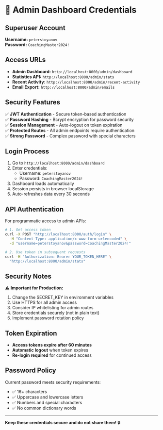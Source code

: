# 🔐 Admin Dashboard Credentials

## Superuser Account

**Username:** `peterstoyanov`  
**Password:** `CoachingMaster2024!`

## Access URLs

- **Admin Dashboard:** `http://localhost:8000/admin/dashboard`
- **Statistics API:** `http://localhost:8000/admin/stats`
- **Recent Activity:** `http://localhost:8000/admin/recent-activity`
- **Email Export:** `http://localhost:8000/admin/emails`

## Security Features

✅ **JWT Authentication** - Secure token-based authentication  
✅ **Password Hashing** - Bcrypt encryption for password security  
✅ **Session Management** - Auto-logout on token expiration  
✅ **Protected Routes** - All admin endpoints require authentication  
✅ **Strong Password** - Complex password with special characters  

## Login Process

1. Go to `http://localhost:8000/admin/dashboard`
2. Enter credentials:
   - Username: `peterstoyanov`
   - Password: `CoachingMaster2024!`
3. Dashboard loads automatically
4. Session persists in browser localStorage
5. Auto-refreshes data every 30 seconds

## API Authentication

For programmatic access to admin APIs:

```bash
# 1. Get access token
curl -X POST "http://localhost:8000/auth/login" \
  -H "Content-Type: application/x-www-form-urlencoded" \
  -d "username=peterstoyanov&password=CoachingMaster2024!"

# 2. Use token in subsequent requests
curl -H "Authorization: Bearer YOUR_TOKEN_HERE" \
  "http://localhost:8000/admin/stats"
```

## Security Notes

⚠️ **Important for Production:**
1. Change the SECRET_KEY in environment variables
2. Use HTTPS for all admin access
3. Consider IP whitelisting for admin routes
4. Store credentials securely (not in plain text)
5. Implement password rotation policy

## Token Expiration

- **Access tokens expire after 60 minutes**
- **Automatic logout** when token expires
- **Re-login required** for continued access

## Password Policy

Current password meets security requirements:
- ✅ 16+ characters
- ✅ Uppercase and lowercase letters
- ✅ Numbers and special characters
- ✅ No common dictionary words

---

**Keep these credentials secure and do not share them!** 🔒